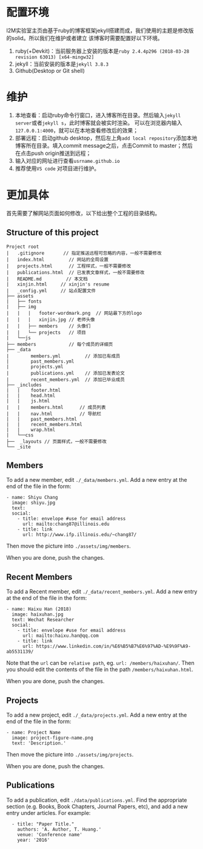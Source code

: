 
# 配置环境

I2M实验室主页由基于ruby的博客框架jekyll搭建而成，我们使用的主题是修改版的solid。所以我们在维护或者建立
该博客时需要配置好以下环境。

1. ruby(+Devkit)：当前服务器上安装的版本是`ruby 2.4.4p296 (2018-03-28 revision 63013) [x64-mingw32]`
2. jekyll：当前安装的版本是`jekyll 3.8.3`
3. Github(Desktop or Git shell)

# 维护

1. 本地查看：启动ruby命令行窗口，进入博客所在目录。然后输入`jekyll server`或者`jekyll s`，此时博客就会被实时渲染。
可以在浏览器内输入`127.0.0.1:4000`，就可以在本地查看修改后的效果；
2. 部署远程：启动github desktop，然后左上角`add local repository`添加本地博客所在目录。填入commit message之后，点击Commit to master；然后在点击push origin推送到远程；
3. 输入对应的网址进行查看`usrname.github.io`
4. 推荐使用`VS code` 对项目进行维护。


# 更加具体

首先需要了解网站页面如何修改，以下给出整个工程的目录结构。

## Structure of this project

    Project root
    |   .gitignore		 // 指定推送远程可忽略的内容，一般不需要修改
    |   index.html         // 网站的全局设置
    |   projects.html      // 工程样式，一般不需要修改
    |   publications.html  // 已发表文章样式，一般不需要修改
    |   README.md		  // 本文档
    |   xinjin.html		// xinjin's resume	
    |   _config.yml		// 站点配置文件
    ├── assets
    |   ├── fonts
    |   ├── img
    |   |   |   footer-wordmark.png  // 网站最下方的logo
    |   |   |   xinjin.jpg // 老师头像
    |   |   ├── members    // 头像们
    |   |   └── projects   // 项目
    |   └──js
    ├── members            // 每个成员的详细页
    ├── _data
    |        members.yml         // 添加已有成员
    |        past_members.yml
    |        projects.yml
    |        publications.yml    // 添加已发表论文
    |        recent_members.yml  // 添加已毕业成员
    ├── _includes
    |   |    footer.html
    |   |    head.html
    |   |    js.html
    |   |    members.html      // 成员列表
    |   |    nav.html          // 导航栏
    |   |    past_members.html
    |   |    recent_members.html
    |   |    wrap.html
    |   └──css
    ├──  _layouts // 页面样式，一般不需要修改
    └── _site

## Members

To add a new member, edit `./_data/members.yml`. Add a new entry at the end of the file in the form:

```
- name: Shiyu Chang
  image: shiyu.jpg
  text:
  social:
    - title: envelope #use for email address
      url: mailto:chang87@illinois.edu
    - title: link
      url: http://www.ifp.illinois.edu/~chang87/
```

Then move the picture into `./assets/img/members`.

When you are done, push the changes.

## Recent Members

To add a Recent member, edit `./_data/recent_members.yml`. Add a new entry at the end of the file in the form:

```
- name: Haixu Han (2018)
  image: haixuhan.jpg
  text: Wechat Researcher
  social:
    - title: envelope #use for email address
      url: mailto:haixu.han@qq.com
    - title: link
      url: https://www.linkedin.com/in/%E6%B5%B7%E6%97%AD-%E9%9F%A9-ab5531139/
```
Note that the `url` can be `relative path`, eg.  `url: /members/haixuhan/`. Then you should edit the contents of the file in the path `/members/haixuhan.html`.

When you are done, push the changes.


## Projects

To add a new project, edit `./_data/projects.yml`. Add a new entry at the end of the file in the form:

```
- name: Project Name
  image: project-figure-name.png
  text: 'Description.'
```

Then move the picture into `./assets/img/projects`.

When you are done, push the changes.

## Publications

To add a publication, edit `./data/publications.yml`. Find the appropriate section (e.g. Books, Book Chapters, Journal Papers, etc), and add a new entry under articles. For example:

```
  - title: "Paper Title."
    authors: 'A. Author, T. Huang.'
    venue: 'Conference name'
    year: '2016'
```




